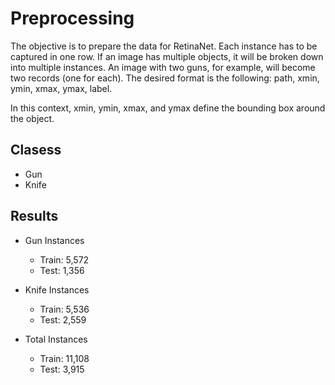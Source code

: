 # Preprocessing
The objective is to prepare the data for RetinaNet. Each instance has to be captured in one row. If an image has multiple objects, it will be broken down into multiple instances. An image with two guns, for example, will become two records (one for each). The desired format is the following: path, xmin, ymin, xmax, ymax, label.

In this context, xmin, ymin, xmax, and ymax define the bounding box around the object.

## Clasess
* Gun
* Knife

## Results
* Gun Instances
  * Train: 5,572
  * Test: 1,356
  
* Knife Instances
  * Train: 5,536
  * Test: 2,559

* Total Instances
  * Train: 11,108
  * Test: 3,915
